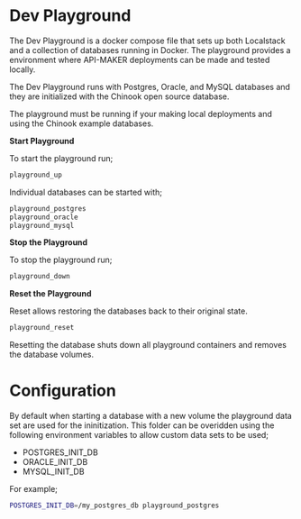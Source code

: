 # Dev Playground

The Dev Playground is a docker compose file that sets up both Localstack and a collection of databases running in Docker.  The playground provides a environment where API-MAKER deployments can be made and tested locally.

The Dev Playground runs with Postgres, Oracle, and MySQL databases and they are initialized with the Chinook open source database.

The playground must be running if your making local deployments and using the Chinook example databases.

**Start Playground**

To start the playground run;

```bash
playground_up
```

Individual databases can be started with;

```bash
playground_postgres
playground_oracle
playground_mysql
```


**Stop the Playground**

To stop the playground run;

```bash
playground_down
```

**Reset the Playground**

Reset allows restoring the databases back to their original state.

```bash
playground_reset
```

Resetting the database shuts down all playground containers and removes the database volumes.

# Configuration

By default when starting a database with a new volume the playground data set are used for the ininitization.  This folder can be overidden using the following environment variables to allow custom data sets to be used;

* POSTGRES_INIT_DB
* ORACLE_INIT_DB
* MYSQL_INIT_DB

For example;

```bash
POSTGRES_INIT_DB=/my_postgres_db playground_postgres
```
